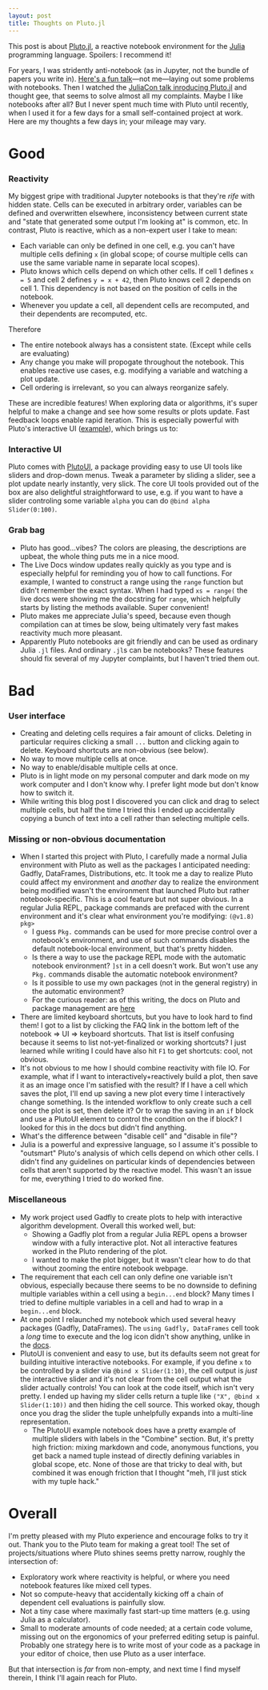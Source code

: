 ```yaml
---
layout: post
title: Thoughts on Pluto.jl
---
```

This post is about [Pluto.jl](https://plutojl.org/), a reactive notebook environment for the [Julia](https://julialang.org) programming language. Spoilers: I recommend it!

For years, I was stridently anti-notebook (as in Jupyter, not the bundle of papers you write in). [Here's a fun talk](https://youtu.be/7jiPeIFXb6U)—not me—laying out some problems with notebooks. Then I watched the [JuliaCon talk inroducing Pluto.jl](https://youtu.be/IAF8DjrQSSk?t=112) and thought gee, that seems to solve almost all my complaints. Maybe I like notebooks after all? But I never spent much time with Pluto until recently, when I used it for a few days for a small self-contained project at work. Here are my thoughts a few days in; your mileage may vary.

# Good

### Reactivity

My biggest gripe with traditional Jupyter notebooks is that they're _rife_ with hidden state. Cells can be executed in arbitrary order, variables can be defined and overwritten elsewhere, inconsistency between current state and "state that generated some output I'm looking at" is common, etc. In contrast, Pluto is reactive, which as a non-expert user I take to mean:
* Each variable can only be defined in one cell, e.g. you can't have multiple cells defining `x` (in global scope; of course multiple cells can use the same variable name in separate local scopes).
* Pluto knows which cells depend on which other cells. If cell 1 defines `x = 5` and cell 2 defines `y = x + 42`, then Pluto knows cell 2 depends on cell 1. This dependency is not based on the position of cells in the notebook.
* Whenever you update a cell, all dependent cells are recomputed, and their dependents are recomputed, etc.

Therefore
* The entire notebook always has a consistent state. (Except while cells are evaluating)
* Any change you make will propogate throughout the notebook. This enables reactive use cases, e.g. modifying a variable and watching a plot update.
* Cell ordering is irrelevant, so you can always reorganize safely.

These are incredible features! When exploring data or algorithms, it's super helpful to make a change and see how some results or plots update. Fast feedback loops enable rapid iteration. This is especially powerful with Pluto's interactive UI ([example](https://user-images.githubusercontent.com/6933510/134824521-7cefa38a-7102-4767-bee4-777caf30ba47.mp4)), which brings us to:

### Interactive UI

Pluto comes with [PlutoUI](https://juliapluto.github.io/sample-notebook-previews/PlutoUI.jl.html), a package providing easy to use UI tools like sliders and drop-down menus. Tweak a parameter by sliding a slider, see a plot update nearly instantly, very slick. The core UI tools provided out of the box are also delightful straightforward to use, e.g. if you want to have a slider controling some variable `alpha` you can do `@bind alpha Slider(0:100)`.

### Grab bag

* Pluto has good...vibes? The colors are pleasing, the descriptions are upbeat, the whole thing puts me in a nice mood.
* The Live Docs window updates really quickly as you type and is especially helpful for reminding you of how to call functions. For example, I wanted to construct a range using the `range` function but didn't remember the exact syntax. When I had typed `xs = range(` the live docs were showing me the docstring for `range`, which helpfully starts by listing the methods available. Super convenient!
* Pluto makes me appreciate Julia's speed, because even though compilation can at times be slow, being ultimately very fast makes reactivity much more pleasant.
* Apparently Pluto notebooks are git friendly and can be used as ordinary Julia `.jl` files. And ordinary `.jl`s can be notebooks? These features should fix several of my Jupyter complaints, but I haven't tried them out.


# Bad

### User interface
* Creating and deleting cells requires a fair amount of clicks. Deleting in particular requires clicking a small `...` button and clicking again to delete. Keyboard shortcuts are non-obvious (see below).
* No way to move multiple cells at once.
* No way to enable/disable multiple cells at once.
* Pluto is in light mode on my personal computer and dark mode on my work computer and I don't know why. I prefer light mode but don't know how to switch it.
* While writing this blog post I discovered you can click and drag to select multiple cells, but half the time I tried this I ended up accidentally copying a bunch of text into a cell rather than selecting multiple cells.

### Missing or non-obvious documentation
* When I started this project with Pluto, I carefully made a normal Julia environment with Pluto as well as the packages I anticipated needing: Gadfly, DataFrames, Distributions, etc. It took me a day to realize Pluto could affect my environment and _another_ day to realize the environment being modified wasn't the environment that launched Pluto but rather notebook-specific. This is a cool feature but not super obvious. In a regular Julia REPL, package commands are prefaced with the current environment and it's clear what environment you're modifying: `(@v1.8) pkg>`
    * I guess `Pkg.` commands can be used for more precise control over a notebook's environment, and use of such commands disables the default notebook-local environment, but that's pretty hidden.
    * Is there a way to use the package REPL mode with the automatic notebook environment? `]st` in a cell doesn't work. But won't use any `Pkg.` commands disable the automatic notebook environment?
    * Is it possible to use my own packages (not in the general registry) in the automatic environment?
    * For the curious reader: as of this writing, the docs on Pluto and package management are [here](https://github.com/fonsp/Pluto.jl/wiki/%F0%9F%8E%81-Package-management)
* There are limited keyboard shortcuts, but you have to look hard to find them! I got to a list by clicking the FAQ link in the bottom left of the notebook => UI => keyboard shortcuts. That list is itself confusing because it seems to list not-yet-finalized or working shortcuts? I just learned while writing I could have also hit `F1` to get shortcuts: cool, not obvious.
* It's not obvious to me how I should combine reactivity with file IO. For example, what if I want to interactively+reactively build a plot, then save it as an image once I'm satisfied with the result? If I have a cell which saves the plot, I'll end up saving a new plot every time I interactively change something. Is the intended workflow to only create such a cell once the plot is set, then delete it? Or to wrap the saving in an `if` block and use a PlutoUI element to control the condition on the if block? I looked for this in the docs but didn't find anything.
* What's the difference between "disable cell" and "disable in file"?
* Julia is a powerful and expressive language, so I assume it's possible to "outsmart" Pluto's analysis of which cells depend on which other cells. I didn't find any guidelines on particular kinds of dependencies between cells that aren't supported by the reactive model. This wasn't an issue for me, everything I tried to do worked fine.

### Miscellaneous
* My work project used Gadfly to create plots to help with interactive algorithm development. Overall this worked well, but:
    * Showing a Gadfly plot from a regular Julia REPL opens a browser window with a fully interactive plot. Not all interactive features worked in the Pluto rendering of the plot.
    * I wanted to make the plot bigger, but it wasn't clear how to do that without zooming the entire notebook webpage.
* The requirement that each cell can only define one variable isn't obvious, especially because there seems to be no downside to defining multiple variables within a cell using a `begin...end` block? Many times I tried to define multiple variables in a cell and had to wrap in a `begin...end` block.
* At one point I relaunched my notebook which used several heavy packages (Gadfly, DataFrames). The `using Gadfly, DataFrames` cell took a _long_ time to execute and the log icon didn't show anything, unlike in the [docs](https://github.com/fonsp/Pluto.jl/wiki/%F0%9F%8E%81-Package-management#logs).
* PlutoUI is convenient and easy to use, but its defaults seem not great for building intuitive interactive notebooks. For example, if you define `x` to be controlled by a slider via `@bind x Slider(1:10)`, the cell output is _just_ the interactive slider and it's not clear from the cell output what the slider actually controls! You can look at the code itself, which isn't very pretty. I ended up having my slider cells return a tuple like `("X", @bind x Slider(1:10))` and then hiding the cell source. This worked okay, though once you drag the slider the tuple unhelpfully expands into a multi-line representation.
    * The PlutoUI example notebook does have a pretty example of multiple sliders with labels in the "Combine" section. But, it's pretty high friction: mixing markdown and code, anonymous functions, you get back a named tuple instead of directly defining variables in global scope, etc. None of those are that tricky to deal with, but combined it was enough friction that I thought "meh, I'll just stick with my tuple hack."


# Overall

I'm pretty pleased with my Pluto experience and encourage folks to try it out. Thank you to the Pluto team for making a great tool!
The set of projects/situations where Pluto shines seems pretty narrow, roughly the intersection of:
* Exploratory work where reactivity is helpful, or where you need notebook features like mixed cell types.
* Not so compute-heavy that accidentally kicking off a chain of dependent cell evaluations is painfully slow.
* Not a tiny case where maximally fast start-up time matters (e.g. using Julia as a calculator).
* Small to moderate amounts of code needed; at a certain code volume, missing out on the ergonomics of your preferred editing setup is painful. Probably one strategy here is to write most of your code as a package in your editor of choice, then use Pluto as a user interface.

But that intersection is _far_ from non-empty, and next time I find myself therein, I think I'll again reach for Pluto.